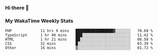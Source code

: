 ### Hi there 👋

<!--
**royschrauwen/royschrauwen** is a ✨ _special_ ✨ repository because its `README.md` (this file) appears on your GitHub profile.

Here are some ideas to get you started:

- 🔭 I’m currently working on ...
- 🌱 I’m currently learning ...
- 👯 I’m looking to collaborate on ...
- 🤔 I’m looking for help with ...
- 💬 Ask me about ...
- 📫 How to reach me: ...
- 😄 Pronouns: ...
- ⚡ Fun fact: ...
-->


### My WakaTime Weekly Stats
<!--START_SECTION:waka-->

```text
PHP             11 hrs 9 mins   █████████████████▓░░░░░░░   70.69 %
TypeScript      1 hr 48 mins    ███░░░░░░░░░░░░░░░░░░░░░░   11.42 %
HTML            1 hr 21 mins    ██░░░░░░░░░░░░░░░░░░░░░░░   08.58 %
CSS             32 mins         █░░░░░░░░░░░░░░░░░░░░░░░░   03.39 %
Other           16 mins         ▒░░░░░░░░░░░░░░░░░░░░░░░░   01.72 %
```

<!--END_SECTION:waka-->
